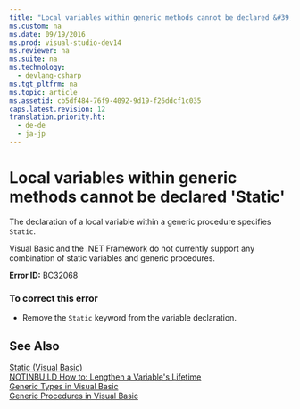 ```yaml
---
title: "Local variables within generic methods cannot be declared &#39;Static&#39;"
ms.custom: na
ms.date: 09/19/2016
ms.prod: visual-studio-dev14
ms.reviewer: na
ms.suite: na
ms.technology: 
  - devlang-csharp
ms.tgt_pltfrm: na
ms.topic: article
ms.assetid: cb5df484-76f9-4092-9d19-f26ddcf1c035
caps.latest.revision: 12
translation.priority.ht: 
  - de-de
  - ja-jp
---
```

# Local variables within generic methods cannot be declared &#39;Static&#39;
The declaration of a local variable within a generic procedure specifies `Static`.  
  
 Visual Basic and the .NET Framework do not currently support any combination of static variables and generic procedures.  
  
 **Error ID:** BC32068  
  
### To correct this error  
  
-   Remove the `Static` keyword from the variable declaration.  
  
## See Also  
 [Static (Visual Basic)](../vs140/Static--Visual-Basic-.md)   
 [NOTINBUILD How to: Lengthen a Variable's Lifetime](assetId:///04e7c56c-1db0-4fe5-a678-859a39ec654b)   
 [Generic Types in Visual Basic](../Topic/Generic%20Types%20in%20Visual%20Basic%20\(Visual%20Basic\).md)   
 [Generic Procedures in Visual Basic](../vs140/Generic-Procedures-in-Visual-Basic.md)